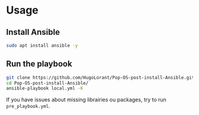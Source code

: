 # Usage

## Install Ansible
``` bash
sudo apt install ansible -y
```

## Run the playbook
```bash
git clone https://github.com/HugoLorant/Pop-OS-post-install-Ansible.git
cd Pop-OS-post-install-Ansible/
ansible-playbook local.yml -K
```

If you have issues about missing librairies ou packages, try to run `pre_playbook.yml`.